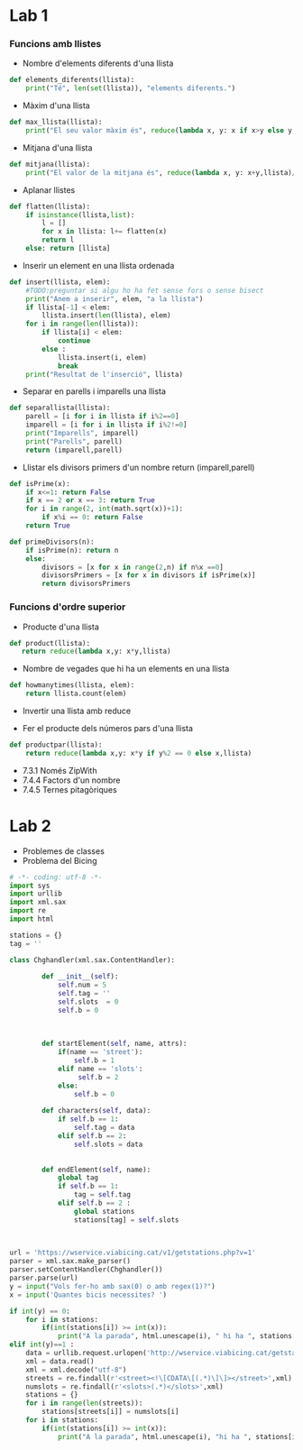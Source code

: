 # Lab 1 
### Funcions amb llistes
- Nombre d'elements diferents d'una llista
```python
def elements_diferents(llista):
    print("Té", len(set(llista)), "elements diferents.")
```  
- Màxim d'una llista
```python    
def max_llista(llista):
    print("El seu valor màxim és", reduce(lambda x, y: x if x>y else y, llista))
```
- Mitjana d'una llista
```python
def mitjana(llista):
    print("El valor de la mitjana és", reduce(lambda x, y: x+y,llista)/ len(llista))
```
- Aplanar llistes
```python
def flatten(llista):
    if isinstance(llista,list):
        l = []
        for x in llista: l+= flatten(x)
        return l
    else: return [llista]
```

- Inserir un element en una llista ordenada
```python
def insert(llista, elem):
    #TODO:preguntar si algu ho ha fet sense fors o sense bisect
    print("Anem a inserir", elem, "a la llista")
    if llista[-1] < elem:
        llista.insert(len(llista), elem)
    for i in range(len(llista)):
        if llista[i] < elem:
            continue
        else :
            llista.insert(i, elem)
            break
    print("Resultat de l'inserció", llista)
```
- Separar en parells i imparells una llista
```python
def separallista(llista):
    parell = [i for i in llista if i%2==0]
    imparell = [i for i in llista if i%2!=0]
    print("Imparells", imparell)
    print("Parells", parell)
    return (imparell,parell)
```
- Llistar els divisors primers d'un nombre
    return (imparell,parell)
```python
def isPrime(x):
    if x<=1: return False
    if x == 2 or x == 3: return True
    for i in range(2, int(math.sqrt(x))+1):
        if x%i == 0: return False
    return True

def primeDivisors(n):
    if isPrime(n): return n
    else:
        divisors = [x for x in range(2,n) if n%x ==0]
        divisorsPrimers = [x for x in divisors if isPrime(x)]
        return divisorsPrimers
```
### Funcions d'ordre superior
- Producte d'una llista
```python
def product(llista):
   return reduce(lambda x,y: x*y,llista)
```
- Nombre de vegades que hi ha un elements en una llista
```python
def howmanytimes(llista, elem):
    return llista.count(elem)
```
- Invertir una llista amb reduce 

- Fer el producte dels números pars d'una llista
```python
def productpar(llista):
    return reduce(lambda x,y: x*y if y%2 == 0 else x,llista)
```
- 7.3.1 Només ZipWith
- 7.4.4 Factors d'un nombre 
- 7.4.5 Ternes pitagòriques

# Lab 2
- Problemes de classes
- Problema del Bicing 
```python 
# -*- coding: utf-8 -*-
import sys 
import urllib
import xml.sax 
import re 
import html

stations = {}
tag = ''

class Chghandler(xml.sax.ContentHandler): 
 
        def __init__(self):
            self.num = 5
            self.tag = ''
            self.slots  = 0
            self.b = 0
           
            
            
        def startElement(self, name, attrs):
            if(name == 'street'):
                self.b = 1
            elif name == 'slots':
                 self.b = 2
            else: 
                self.b = 0
               
        def characters(self, data):
            if self.b == 1:
                self.tag = data
            elif self.b == 2:
                self.slots = data
                
            
        def endElement(self, name):
            global tag
            if self.b == 1:
                tag = self.tag
            elif self.b == 2 :
                global stations
                stations[tag] = self.slots
          
         

url = 'https://wservice.viabicing.cat/v1/getstations.php?v=1'
parser = xml.sax.make_parser()
parser.setContentHandler(Chghandler())
parser.parse(url)
y = input("Vols fer-ho amb sax(0) o amb regex(1)?")
x = input('Quantes bicis necessites? ')

if int(y) == 0:
    for i in stations:
        if(int(stations[i]) >= int(x)):
            print("A la parada", html.unescape(i), " hi ha ", stations[i], " bicis disponibles.")
elif int(y)==1 :
    data = urllib.request.urlopen('http://wservice.viabicing.cat/getstations.php?v=1')
    xml = data.read()
    xml = xml.decode("utf-8")
    streets = re.findall(r'<street><!\[CDATA\[(.*)\]\]></street>',xml)
    numslots = re.findall(r'<slots>(.*)</slots>',xml)
    stations = {}
    for i in range(len(streets)):
        stations[streets[i]] = numslots[i]
    for i in stations:
        if(int(stations[i]) >= int(x)): 
            print("A la parada", html.unescape(i), "hi ha ", stations[i]," bicis disponibles." )

```
       
